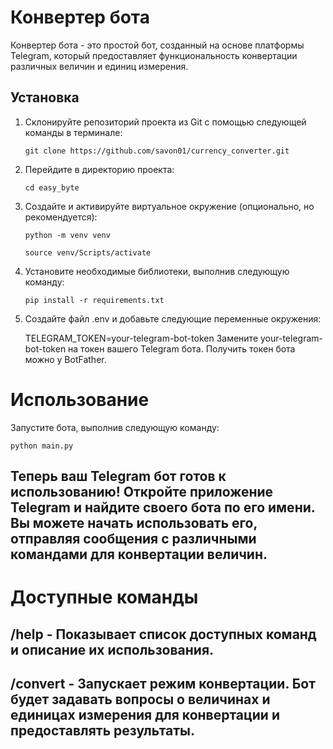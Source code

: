 # Конвертер бота

Конвертер бота - это простой бот, созданный на основе платформы Telegram, который предоставляет функциональность конвертации различных величин и единиц измерения.

## Установка

1. Склонируйте репозиторий проекта из Git с помощью следующей команды в терминале:
    ```shell
    git clone https://github.com/savon01/currency_converter.git
   ```
2. Перейдите в директорию проекта:
    ```shell
    cd easy_byte
   ```
3. Создайте и активируйте виртуальное окружение (опционально, но рекомендуется):
    ```shell
    python -m venv venv
   ```
    ```shell
    source venv/Scripts/activate
   ```
4. Установите необходимые библиотеки, выполнив следующую команду:
   
    ```shell
    pip install -r requirements.txt
   ```

   
5. Создайте файл .env и добавьте следующие переменные окружения:

    TELEGRAM_TOKEN=your-telegram-bot-token
Замените your-telegram-bot-token на токен вашего Telegram бота. Получить токен бота можно у BotFather.


# Использование
Запустите бота, выполнив следующую команду:
```shell
python main.py
```
## Теперь ваш Telegram бот готов к использованию! Откройте приложение Telegram и найдите своего бота по его имени. Вы можете начать использовать его, отправляя сообщения с различными командами для конвертации величин.

# Доступные команды
## /help - Показывает список доступных команд и описание их использования.
## /convert - Запускает режим конвертации. Бот будет задавать вопросы о величинах и единицах измерения для конвертации и предоставлять результаты.